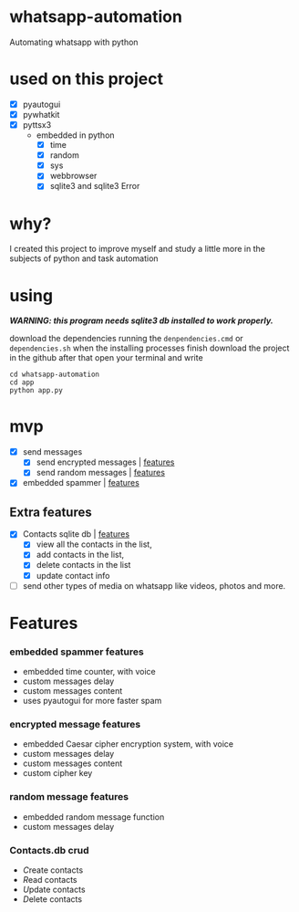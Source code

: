 # whatsapp-automation
 Automating whatsapp with python
# used on this project
- [x] pyautogui
- [x] pywhatkit
- [x] pyttsx3
    * embedded in python
        - [x] time
        - [x] random
        - [x] sys
        - [x] webbrowser
        - [x] sqlite3 and sqlite3 Error
    
# why?
I created this project to improve myself and study a little more in the subjects of python and task automation

# using
***WARNING: this program needs sqlite3 db installed to work properly.***

download the dependencies running the ``denpendencies.cmd`` or ``dependencies.sh`` when the installing processes finish 
download the project in the github after that open your terminal and write 
```
cd whatsapp-automation
cd app
python app.py
```

# mvp

- [x] send messages 
    - [x] send encrypted messages  | [features](#sem)
    - [x] send random messages | [features](#srm)
- [x] embedded spammer | [features](#spammerfeatures)

## Extra features
- [x] Contacts sqlite db | [features](#cdbf)
    - [x] view all the contacts in the list,
    - [x] add contacts in the list,
    - [x] delete contacts in the list
    - [x] update contact info
- [ ] send other types of media on whatsapp like videos, photos and more.

# Features

<div id="spammerfeatures">
    <h3>embedded spammer features</h3>
    <ul>
        <li>embedded time counter, with voice</li>
        <li>custom messages delay</li>
        <li>custom messages content</li>
        <li>uses pyautogui for more faster spam</li>
    </ul>
</div>
<div id="sem">
    <h3>encrypted message features</h3>
    <ul>
        <li>embedded Caesar cipher encryption system, with voice</li>
        <li>custom messages delay</li>
        <li>custom messages content</li>
        <li>custom cipher key</li>
    </ul>
</div>
<div id="srm">
    <h3>random message features</h3>
    <ul>
        <li>embedded random message function</li>
        <li>custom messages delay</li>
    </ul>
</div>
<div id="cdbf">
    <h3>Contacts.db crud</h3>
    <ul>
        <li><i>C</i>reate contacts</li>
        <li><i>R</i>ead contacts</li>
        <li><i>U</i>pdate contacts</li>
        <li><i>D</i>elete contacts</li>
    </ul>
</div>
